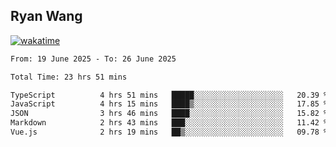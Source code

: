 ## Ryan Wang

[![wakatime](https://wakatime.com/badge/user/6f4ce45f-b03c-4eb3-b701-4b95e0885d94.svg)](https://wakatime.com/@6f4ce45f-b03c-4eb3-b701-4b95e0885d94)

<!--START_SECTION:waka-->

```txt
From: 19 June 2025 - To: 26 June 2025

Total Time: 23 hrs 51 mins

TypeScript          4 hrs 51 mins   █████░░░░░░░░░░░░░░░░░░░░   20.39 %
JavaScript          4 hrs 15 mins   ████▒░░░░░░░░░░░░░░░░░░░░   17.85 %
JSON                3 hrs 46 mins   ████░░░░░░░░░░░░░░░░░░░░░   15.82 %
Markdown            2 hrs 43 mins   ███░░░░░░░░░░░░░░░░░░░░░░   11.42 %
Vue.js              2 hrs 19 mins   ██▒░░░░░░░░░░░░░░░░░░░░░░   09.78 %
```

<!--END_SECTION:waka-->
